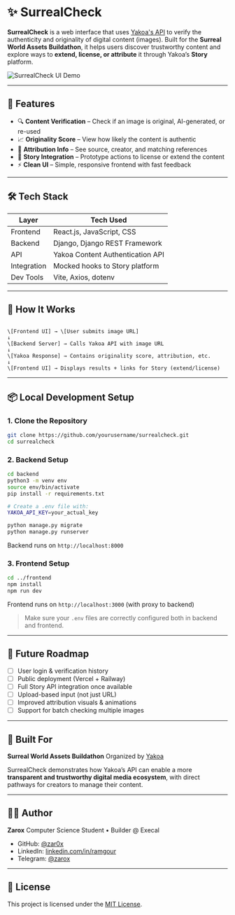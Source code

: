 # ✨ SurrealCheck

**SurrealCheck** is a web interface that uses [Yakoa's API](https://yakoa.com) to verify the authenticity and originality of digital content (images). Built for the **Surreal World Assets Buildathon**, it helps users discover trustworthy content and explore ways to **extend, license, or attribute** it through Yakoa’s **Story** platform.

![SurrealCheck UI Demo](./demo/surrealcheck-preview.png) 

---

## 🚀 Features

- 🔍 **Content Verification** – Check if an image is original, AI-generated, or re-used
- 📈 **Originality Score** – View how likely the content is authentic
- 🪪 **Attribution Info** – See source, creator, and matching references
- 🔗 **Story Integration** – Prototype actions to license or extend the content
- ⚡ **Clean UI** – Simple, responsive frontend with fast feedback

---

## 🛠️ Tech Stack

| Layer     | Tech Used                       |
|-----------|---------------------------------|
| Frontend  | React.js, JavaScript, CSS       |
| Backend   | Django, Django REST Framework   |
| API       | Yakoa Content Authentication API|
| Integration | Mocked hooks to Story platform|
| Dev Tools | Vite, Axios, dotenv             |

---

## 🧠 How It Works

```

\[Frontend UI] → \[User submits image URL]
↓
\[Backend Server] → Calls Yakoa API with image URL
↓
\[Yakoa Response] → Contains originality score, attribution, etc.
↓
\[Frontend UI] → Displays results + links for Story (extend/license)

````

---

## 📦 Local Development Setup

### 1. Clone the Repository

```bash
git clone https://github.com/yourusername/surrealcheck.git
cd surrealcheck
````

### 2. Backend Setup

```bash
cd backend
python3 -m venv env
source env/bin/activate
pip install -r requirements.txt

# Create a .env file with:
YAKOA_API_KEY=your_actual_key

python manage.py migrate
python manage.py runserver
```

Backend runs on `http://localhost:8000`

### 3. Frontend Setup

```bash
cd ../frontend
npm install
npm run dev
```

Frontend runs on `http://localhost:3000` (with proxy to backend)

> Make sure your `.env` files are correctly configured both in backend and frontend.

---

## 🧪 Future Roadmap

* [ ] User login & verification history
* [ ] Public deployment (Vercel + Railway)
* [ ] Full Story API integration once available
* [ ] Upload-based input (not just URL)
* [ ] Improved attribution visuals & animations
* [ ] Support for batch checking multiple images

---

## 🏁 Built For

**Surreal World Assets Buildathon**
Organized by [Yakoa](https://yakoa.com)

SurrealCheck demonstrates how Yakoa’s API can enable a more **transparent and trustworthy digital media ecosystem**, with direct pathways for creators to manage their content.

---

## 👨‍💻 Author

**Zarox**
Computer Science Student • Builder @ Execal

* GitHub: [@zar0x](https://github.com/zar0x)
* LinkedIn: [linkedin.com/in/ramgour](https://linkedin.com/in/your-profile)
* Telegram: [@zarox](https://t.me/zarox)

---

## 📄 License

This project is licensed under the [MIT License](./LICENSE).

